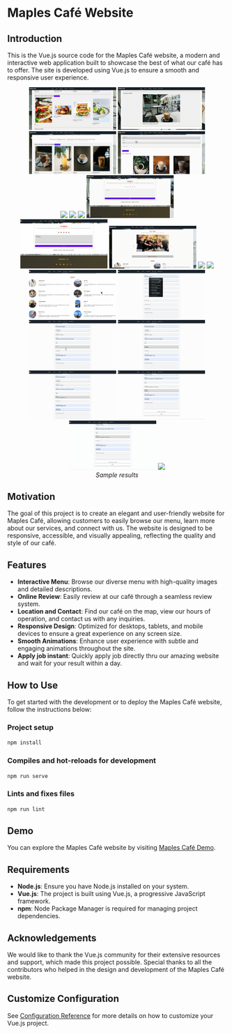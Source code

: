 # Maples Café Website

## Introduction


This is the Vue.js source code for the Maples Café website, a modern and interactive web application built to showcase the best of what our café has to offer. The site is developed using Vue.js to ensure a smooth and responsive user experience.

<p align="center">
  <img src="demo/1.gif" width="200">
  <img src="demo/2.gif" width="200">
  <img src="demo/3.gif" width="200">
  <img src="demo/4.gif" width="200"> <br />
  <img src="demo/5.gif" width="200">
  <img src="demo/6.gif" width="200">
  <img src="demo/7.gif" width="200">
  <img src="demo/8.gif" width="200"> <br />
  <img src="demo/9.gif" width="200">
  <img src="demo/10.gif" width="200">
  <img src="demo/11.gif" width="200">
  <img src="demo/12.gif" width="200"> <br />
  <img src="demo/13.gif" width="200">
  <img src="demo/14.gif" width="200">
  <img src="demo/15.gif" width="200">
  <img src="demo/16.gif" width="200"> <br />
  <img src="demo/17.gif" width="200">
  <img src="demo/18.gif" width="200">
  <img src="demo/19.gif" width="200">
  <img src="demo/20.gif" width="200"> <br />
  <i>Sample results</i>
</p>

## Motivation

The goal of this project is to create an elegant and user-friendly website for Maples Café, allowing customers to easily browse our menu, learn more about our services, and connect with us. The website is designed to be responsive, accessible, and visually appealing, reflecting the quality and style of our café.

## Features

- **Interactive Menu**: Browse our diverse menu with high-quality images and detailed descriptions.
- **Online Review**: Easily review at our café through a seamless review system.
- **Location and Contact**: Find our café on the map, view our hours of operation, and contact us with any inquiries.
- **Responsive Design**: Optimized for desktops, tablets, and mobile devices to ensure a great experience on any screen size.
- **Smooth Animations**: Enhance user experience with subtle and engaging animations throughout the site.
- **Apply job instant**: Quickly apply job directly thru our amazing website and wait for your result within a day.

## How to Use

To get started with the development or to deploy the Maples Café website, follow the instructions below:

### Project setup

```bash
npm install
```

### Compiles and hot-reloads for development
```bash
npm run serve
```

### Lints and fixes files
```bash
npm run lint
```

## Demo

You can explore the Maples Café website by visiting [Maples Café Demo](https://maples-cafe-website.vercel.app/).

## Requirements

- **Node.js**: Ensure you have Node.js installed on your system.
- **Vue.js**: The project is built using Vue.js, a progressive JavaScript framework.
- **npm**: Node Package Manager is required for managing project dependencies.

## Acknowledgements

We would like to thank the Vue.js community for their extensive resources and support, which made this project possible. Special thanks to all the contributors who helped in the design and development of the Maples Café website.

## Customize Configuration

See [Configuration Reference](https://cli.vuejs.org/config/) for more details on how to customize your Vue.js project.

